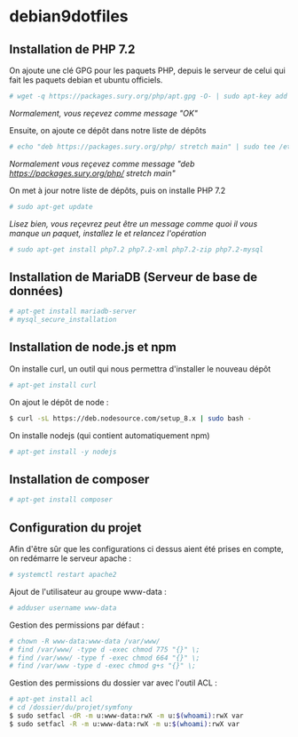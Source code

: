 # debian9dotfiles


## Installation de PHP 7.2

On ajoute une clé GPG pour les paquets PHP, depuis le serveur de celui qui fait les paquets debian et ubuntu officiels.
```bash
# wget -q https://packages.sury.org/php/apt.gpg -O- | sudo apt-key add -
```
*Normalement, vous reçevez comme message "OK"*

Ensuite, on ajoute ce dépôt dans notre liste de dépôts
```bash
# echo "deb https://packages.sury.org/php/ stretch main" | sudo tee /etc/apt/sources.list.d/php.list
```
*Normalement vous reçevez comme message "deb https://packages.sury.org/php/ stretch main"*

On met à jour notre liste de dépôts, puis on installe PHP 7.2
```bash
# sudo apt-get update
```
*Lisez bien, vous reçevrez peut être un message comme quoi il vous manque un paquet, installez le et relancez l'opération*
```bash
# sudo apt-get install php7.2 php7.2-xml php7.2-zip php7.2-mysql
```

## Installation de MariaDB (Serveur de base de données)
```bash
# apt-get install mariadb-server
# mysql_secure_installation
```

## Installation de node.js et npm
On installe curl, un outil qui nous permettra d'installer le nouveau dépôt
```bash
# apt-get install curl
```
On ajout le dépôt de node : 
```bash
$ curl -sL https://deb.nodesource.com/setup_8.x | sudo bash -
```
On installe nodejs (qui contient automatiquement npm)
```bash
# apt-get install -y nodejs
```

## Installation de composer 
```bash
# apt-get install composer
```

## Configuration du projet
Afin d'être sûr que les configurations ci dessus aient été prises en compte, on redémarre le serveur apache :
````bash
# systemctl restart apache2
````

Ajout de l'utilisateur au groupe www-data : 
```bash
# adduser username www-data
```
Gestion des permissions par défaut : 
```bash
# chown -R www-data:www-data /var/www/
# find /var/www/ -type d -exec chmod 775 "{}" \;
# find /var/www/ -type f -exec chmod 664 "{}" \;
# find /var/www -type d -exec chmod g+s "{}" \;
```
Gestion des permissions du dossier var avec l'outil ACL : 
```bash
# apt-get install acl
# cd /dossier/du/projet/symfony
$ sudo setfacl -dR -m u:www-data:rwX -m u:$(whoami):rwX var
$ sudo setfacl -R -m u:www-data:rwX -m u:$(whoami):rwX var
```
